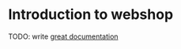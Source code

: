 # Introduction to webshop

TODO: write [great documentation](http://jacobian.org/writing/what-to-write/)
